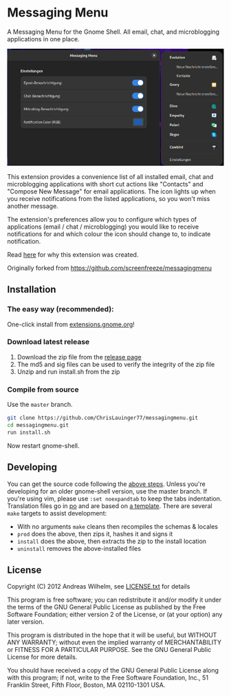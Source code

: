 # Messaging Menu

A Messaging Menu for the Gnome Shell. All email, chat, and microblogging
applications in one place.

![Messaging Menu screenshot](menu_screenshot.png)

This extension provides a convenience list of all installed email, chat and
microblogging applications with short cut actions like "Contacts" and "Compose
New Message" for email applications. The icon lights up when you receive
notifications from the listed applications, so you won't miss another message.

The extension's preferences allow you to configure which types of applications
(email / chat / microblogging) you would like to receive notifications for and
which colour the icon should change to, to indicate notification.

Read [here](http://screenfreeze.net/messaging-menu-for-gnome-3/) for why this
extension was created.

Originally forked from https://github.com/screenfreeze/messagingmenu

## Installation

### The easy way (recommended):

One-click install from [extensions.gnome.org](https://extensions.gnome.org/extension/2896/messaging-menu/)!

### Download latest release

1. Download the zip file from the [release page](https://github.com/ChrisLauinger77/messagingmenu/releases/latest)
2. The md5 and sig files can be used to verify the integrity of the zip file
3. Unzip and run install.sh from the zip

### Compile from source

Use the `master` branch.

```bash
git clone https://github.com/ChrisLauinger77/messagingmenu.git
cd messagingmenu.git
run install.sh
```

Now restart gnome-shell.

## Developing

You can get the source code following the [above steps](#compile-from-source).
Unless you're developing for an older gnome-shell version, use the master
branch. If you're using vim, please use `:set noexpandtab` to keep the tabs
indentation. Translation files go in [po](po) and are based on [a
template](po/gnome-shell-extension.pot). There are several `make` targets to
assist development:

- With no arguments `make` cleans then recompiles the schemas & locales
- `prod` does the above, then zips it, hashes it and signs it
- `install` does the above, then extracts the zip to the install location
- `uninstall` removes the above-installed files

## License

Copyright (C) 2012 Andreas Wilhelm, see [LICENSE.txt](LICENSE.txt) for details

This program is free software; you can redistribute it and/or modify
it under the terms of the GNU General Public License as published by
the Free Software Foundation; either version 2 of the License, or
(at your option) any later version.

This program is distributed in the hope that it will be useful,
but WITHOUT ANY WARRANTY; without even the implied warranty of
MERCHANTABILITY or FITNESS FOR A PARTICULAR PURPOSE. See the
GNU General Public License for more details.

You should have received a copy of the GNU General Public License along
with this program; if not, write to the Free Software Foundation, Inc.,
51 Franklin Street, Fifth Floor, Boston, MA 02110-1301 USA.
